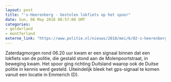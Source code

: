```yaml
---
layout: post
title: "'s-Heerenberg - Gestolen lokfiets op het spoor"
date: Sun, 06 May 2018 08:57:00 GMT
categories: 
- gelderland 
- montferland 
externe_link: "https://www.politie.nl/nieuws/2018/mei/6/02-s-heerenberg-aanhouding-na-stelen-lokfiets.html"
---
```


Zaterdagmorgen rond 06.20 uur kwam er een signaal binnen dat een lokfiets van de politie, die gestald stond aan de Molenpoortstraat, in beweging kwam. Het spoor ging richting Duitsland waarop ook de Duitse politie in kennis werd gesteld. Uiteindelijk bleek het gps-signaal te komen vanuit een locatie in Emmerich (D).
